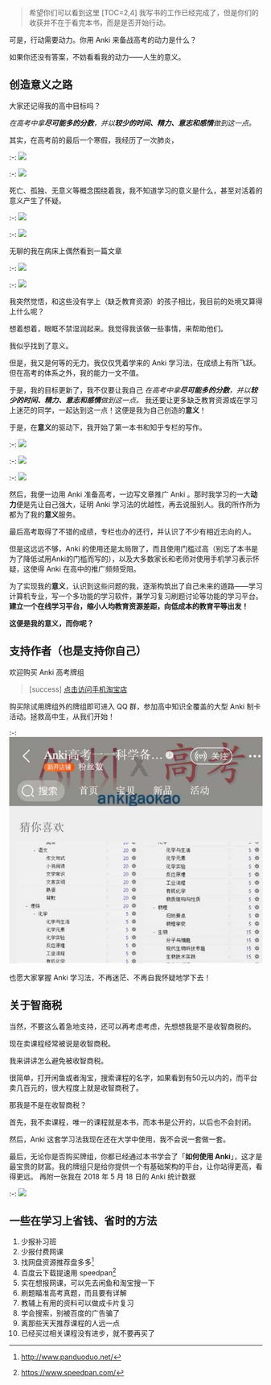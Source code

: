 
> 希望你们可以看到这里
[TOC=2,4]
我写书的工作已经完成了，但是你们的收获并不在于看完本书，而是是否开始行动。

可是，行动需要动力。你用 Anki 来备战高考的动力是什么？

如果你还没有答案，不妨看看我的动力——人生的意义。

## 创造意义之路

大家还记得我的高中目标吗？

*在高考中拿**尽可能多的分数**，并以**较少的时间、精力、意志和感情**做到这一点。*

其实，在高考前的最后一个寒假，我经历了一次肺炎，

:-: ![](.gitbook/assets/tim-jie-tu-20180930213112.png)

:-: ![](.gitbook/assets/tim-jie-tu-20180930213123.png)

死亡、孤独、无意义等概念围绕着我，我不知道学习的意义是什么，甚至对活着的意义产生了怀疑。

:-: ![](.gitbook/assets/tim-jie-tu-20180930213146.png)

:-: ![](.gitbook/assets/tim-jie-tu-20180930213158.png)

无聊的我在病床上偶然看到一篇文章

:-: ![](.gitbook/assets/img_20180930_214637.jpg)

:-: ![](.gitbook/assets/img_20180930_214717.jpg)

我突然觉悟，和这些没有学上（缺乏教育资源）的孩子相比，我目前的处境又算得上什么呢？

想着想着，眼眶不禁湿润起来。我觉得我该做一些事情，来帮助他们。

我似乎找到了意义。

但是，我又是何等的无力。我仅仅凭着学来的 Anki 学习法，在成绩上有所飞跃。但在高考的体系之外，我的能力一文不值。

于是，我的目标更新了，我不仅要让我自己
*在高考中拿**尽可能多的分数**，并以**较少的时间、精力、意志和感情**做到这一点。*
我还要让更多缺乏教育资源或在学习上迷茫的同学，一起达到这一点！这便是我为自己创造的**意义**！

于是，在**意义**的驱动下，我开始了第一本书和知乎专栏的写作。  

:-: ![](.gitbook/assets/tim-jie-tu-20180930223155.png)

:-: ![](.gitbook/assets/tim-jie-tu-20180930223437.png)

:-: ![](.gitbook/assets/v2-1a5cf2cf127b2629c227b80cee2a31bf_hd.jpg)

然后，我便一边用 Anki 准备高考，一边写文章推广 Anki 。那时我学习的一大**动力**便是先让自己强大，证明 Anki 学习法的优越性，再去说服别人。我的所作所为都为了我的**意义**服务。

最后高考取得了不错的成绩，专栏也办的还行，并认识了不少有相近志向的人。

但是这远远不够，Anki 的使用还是太局限了，而且使用门槛过高（别忘了本书是为了降低试用Anki的门槛而写的），以及大多数家长和老师对使用手机学习表示怀疑，这使得 Anki 在高中的推广频频受阻。

为了实现我的**意义**，认识到这些问题的我，逐渐构筑出了自己未来的道路——学习计算机专业，写一个多功能的学习软件，兼学习复习刷题讨论等功能的学习平台。**建立一个在线学习平台，缩小人均教育资源差距，向低成本的教育平等出发！**

**这便是我的意义，而你呢？**

## 支持作者（也是支持你自己）

欢迎购买 Anki 高考牌组
>[success] [点击访问手机淘宝店](http://www.jiagou.cn/tb.asp?link=http://tb.cn/s2TMENw)

购买除试用牌组外的牌组即可进入 QQ 群，参加高中知识全覆盖的大型 Anki 制卡活动。拯救高中生，从我们开始！

:-: ![](.gitbook/assets/tao-bao.JPG)

也愿大家掌握 Anki 学习法，不再迷茫、不再自我怀疑地学下去！

## 关于智商税

当然，不要这么着急地支持，还可以再考虑考虑，先想想我是不是收智商税的。

现在卖课程经常被说是收智商税。

我来讲讲怎么避免被收智商税。

很简单，打开闲鱼或者淘宝，搜索课程的名字，如果看到有50元以内的，而平台卖几百元的，很大程度上就是收智商税了。

那我是不是在收智商税？

首先，我不卖课程，唯一的课程就是本书，而本书是公开的，以后也不会封闭。

然后，Anki 这套学习法我现在还在大学中使用，我不会说一套做一套。

最后，无论你是否购买牌组，你都已经通过本书学会了「**如何使用 Anki**」，这才是最宝贵的财富。我的牌组只是给你提供一个有基础架构的平台，让你站得更高，看得更远。
再附一张我在 2018 年 5 月 18 日的 Anki 统计数据

:-: ![](.gitbook/assets/anki-状态-2018-05-1823-26-08.png)

## 一些在学习上省钱、省时的方法

1. 少报补习班
2. 少报付费网课
3. 找网盘资源推荐盘多多[^盘多多]
4. 百度云下载提速用 speedpan[^speedpan]
5. 实在想报网课，可以先去闲鱼和淘宝搜一下
6. 刷题瞄准高考真题，而且要有详解
7. 教辅上有用的资料可以做成卡片复习
8. 学会搜索，别被百度的广告骗了
9. 离那些天天推荐课程的人远一点 
10. 已经买过相关课程没有进步，就不要再买了

[^盘多多]: http://www.panduoduo.net/
[^speedpan]: https://www.speedpan.com/
